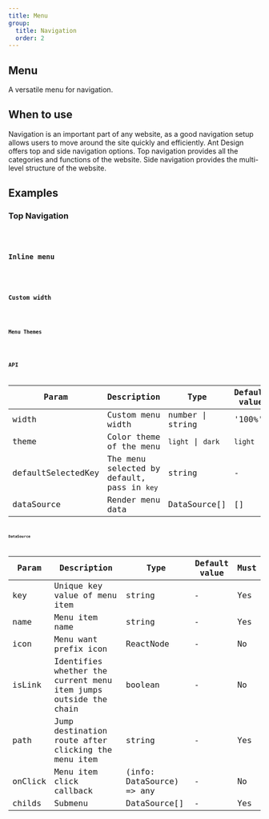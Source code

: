 ```yaml
---
title: Menu
group:
  title: Navigation
  order: 2
---
```


## Menu

A versatile menu for navigation.

## When to use

Navigation is an important part of any website, as a good navigation setup allows users to move around the site quickly and efficiently. Ant Design offers top and side navigation options. Top navigation provides all the categories and functions of the website. Side navigation provides the multi-level structure of the website.

## Examples

### Top Navigation

<code src='@Comp/Menu/demo/horizontal.tsx' />

### Inline menu

<code src='@Comp/Menu/demo/inline.tsx' />

### Custom width

<code src='@Comp/Menu/demo/width.tsx' />

### Menu Themes

<code src='@Comp/Menu/demo/theme.tsx' />

## API

| Param              | Description                                 | Type              | Default value |
| ------------------ | ------------------------------------------- | ----------------- | ------------- |
| width              | Custom menu width                           | number \| string  | '100%'        |
| theme              | Color theme of the menu                     | `light` \| `dark` | `light`       |
| defaultSelectedKey | The menu selected by default, pass in `key` | string            | -             |
| dataSource         | Render menu data                            | DataSource[]      | []            |

#### DataSource

| Param | Description | Type | Default value | Must |
| --- | --- | --- | --- | --- |
| key | Unique key value of menu item | string | - | Yes |
| name | Menu item name | string | - | Yes |
| icon | Menu want prefix icon | ReactNode | - | No |
| isLink | Identifies whether the current menu item jumps outside the chain | boolean | - | No |
| path | Jump destination route after clicking the menu item | string | - | Yes |
| onClick | Menu item click callback | (info: DataSource) => any | - | No |
| childs | Submenu | DataSource[] | - | Yes |
